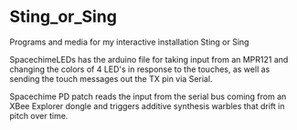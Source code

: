 # Sting_or_Sing
Programs and media for my interactive installation Sting or Sing

SpacechimeLEDs has the arduino file for taking input from an MPR121 and changing the colors of 4 LED's in response to the touches, as well as sending the touch messages out the TX pin via Serial.

Spacechime PD patch reads the input from the serial bus coming from an XBee Explorer dongle and triggers additive synthesis warbles that drift in pitch over time.
